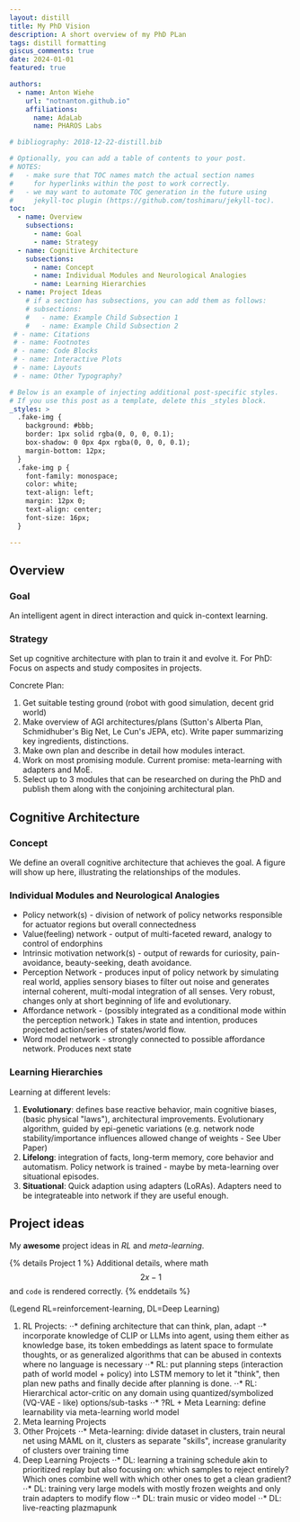 ```yaml
---
layout: distill
title: My PhD Vision
description: A short overview of my PhD PLan
tags: distill formatting
giscus_comments: true
date: 2024-01-01
featured: true

authors:
  - name: Anton Wiehe
    url: "notnanton.github.io"
    affiliations:
      name: AdaLab
      name: PHAROS Labs

# bibliography: 2018-12-22-distill.bib

# Optionally, you can add a table of contents to your post.
# NOTES:
#   - make sure that TOC names match the actual section names
#     for hyperlinks within the post to work correctly.
#   - we may want to automate TOC generation in the future using
#     jekyll-toc plugin (https://github.com/toshimaru/jekyll-toc).
toc:
  - name: Overview
    subsections:
      - name: Goal
      - name: Strategy
  - name: Cognitive Architecture
    subsections:
      - name: Concept
      - name: Individual Modules and Neurological Analogies
      - name: Learning Hierarchies
  - name: Project Ideas
    # if a section has subsections, you can add them as follows:
    # subsections:
    #   - name: Example Child Subsection 1
    #   - name: Example Child Subsection 2
 # - name: Citations
 # - name: Footnotes
 # - name: Code Blocks
 # - name: Interactive Plots
 # - name: Layouts
 # - name: Other Typography?

# Below is an example of injecting additional post-specific styles.
# If you use this post as a template, delete this _styles block.
_styles: >
  .fake-img {
    background: #bbb;
    border: 1px solid rgba(0, 0, 0, 0.1);
    box-shadow: 0 0px 4px rgba(0, 0, 0, 0.1);
    margin-bottom: 12px;
  }
  .fake-img p {
    font-family: monospace;
    color: white;
    text-align: left;
    margin: 12px 0;
    text-align: center;
    font-size: 16px;
  }

---
```


## Overview

### Goal
An intelligent agent in direct interaction and quick in-context learning. 

### Strategy
Set up cognitive architecture with plan to train it and evolve it.
For PhD: Focus on aspects and study composites in projects.

Concrete Plan:
1. Get suitable testing ground (robot with good simulation, decent grid world)
2. Make overview of AGI architectures/plans (Sutton's Alberta Plan, Schmidhuber's Big Net, Le Cun's JEPA, etc). Write paper summarizing key ingredients, distinctions.
3. Make own plan and describe in detail how modules interact.
4. Work on most promising module. Current promise: meta-learning with adapters and MoE.
5. Select up to 3 modules that can be researched on during the PhD and publish them along with the conjoining architectural plan.

## Cognitive Architecture

### Concept
We define an overall cognitive architecture that achieves the goal. A figure will show up here, illustrating the relationships of the modules.

### Individual Modules and Neurological Analogies
- Policy network(s) - division of network of policy networks responsible for actuator regions but overall connectedness
- Value(feeling) network - output of multi-faceted reward, analogy to control of endorphins
- Intrinsic motivation network(s) - output of rewards for curiosity, pain-avoidance, beauty-seeking, death avoidance.
- Perception Network - produces input of policy network by simulating real world, applies sensory biases to filter out noise and generates internal coherent, multi-modal integration of all senses. Very robust, changes only at short beginning of life and evolutionary.
- Affordance network - (possibly integrated as a conditional mode within the perception network.) Takes in state and intention, produces projected action/series of states/world flow.
- Word model network - strongly connected to possible affordance network. Produces next state

### Learning Hierarchies
Learning at different levels:
1. **Evolutionary**: defines base reactive behavior, main cognitive biases, (basic physical "laws"), architectural improvements. Evolutionary algorithm, guided by epi-genetic variations (e.g. network node stability/importance influences allowed change of weights - See Uber Paper)
2. **Lifelong**: integration of facts, long-term memory, core behavior and automatism. Policy network is trained - maybe by meta-learning over situational episodes.
3. **Situational**: Quick adaption using adapters (LoRAs). Adapters need to be integrateable into network if they are useful enough.


## Project ideas
My **awesome** project ideas in _RL_ and _meta-learning_.

{% details Project 1 %}
Additional details, where math $$ 2x - 1 $$ and `code` is rendered correctly.
{% enddetails %}

(Legend RL=reinforcement-learning, DL=Deep Learning)
1. RL Projects:
⋅⋅*  defining architecture that can think, plan, adapt
⋅⋅*  incorporate knowledge of CLIP or LLMs into agent, using them either as
knowledge base, its token embeddings as latent space to formulate thoughts, or as generalized algorithms that can be abused in contexts where no language is necessary
⋅⋅* RL: put planning steps (interaction path of world model + policy) into LSTM memory to let it "think", then plan new paths and finally decide after planning is done.
⋅⋅*  RL: Hierarchical actor-critic on any domain using quantized/symbolized (VQ-VAE - like) options/sub-tasks
⋅⋅*  ?RL + Meta Learning: define learnability via meta-learning world model
2. Meta learning Projects
3. Other Projcets
⋅⋅*  Meta-learning: divide dataset in clusters, train neural net using MAML on it, clusters as separate "skills", increase granularity of clusters over training time
3. Deep Learning Projects
⋅⋅* DL: learning a training schedule akin to prioritized replay but also focusing on: which samples to reject entirely? Which ones combine well with which other ones to get a clean gradient?
⋅⋅*  DL: training very large models with mostly frozen weights and only train adapters to modify flow
⋅⋅*  DL: train music or video model
⋅⋅*  DL: live-reacting plazmapunk